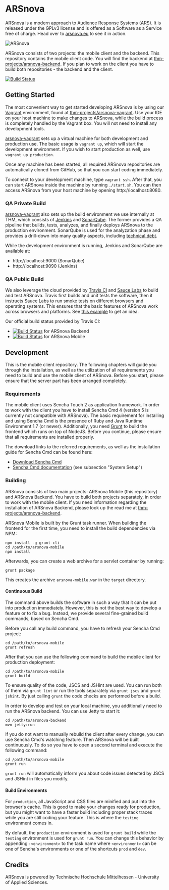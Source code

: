 # ARSnova

ARSnova is a modern approach to Audience Response Systems (ARS). It is released
under the GPLv3 license and is offered as a Software as a Service free of
charge. Head over to [arsnova.eu](https://arsnova.eu/) to see it in action.

![ARSnova](src/site/resources/showcase.png)

ARSnova consists of two projects: the mobile client and the backend. This
repository contains the mobile client code. You will find the backend at
[thm-projects/arsnova-backend](https://github.com/thm-projects/arsnova-backend).
If you plan to work on the client you have to build both repositories - the
backend and the client.

[![Build Status](https://travis-ci.org/thm-projects/arsnova-mobile.svg?branch=master)](https://travis-ci.org/thm-projects/arsnova-mobile)

## Getting Started

The most convenient way to get started developing ARSnova is by using our
[Vagrant](http://www.vagrantup.com/) environment, found at
[thm-projects/arsnova-vagrant](https://github.com/thm-projects/arsnova-vagrant).
Use your IDE on your host machine to make changes to ARSnova, while the build
process is completely handled by the Vagrant box. You will not need to install
any development tools.

[arsnova-vagrant](https://github.com/thm-projects/arsnova-vagrant) sets up a
virtual machine for both development and production use. The basic usage is
`vagrant up`, which will start the development environment. If you wish to start
production as well, use `vagrant up production`.

Once any machine has been started, all required ARSnova repositories are
automatically cloned from GitHub, so that you can start coding immediately.

To connect to your development machine, type `vagrant ssh`. After that, you can
start ARSnova inside the machine by running `./start.sh`. You can then access
ARSnova from your host machine by opening http://localhost:8080.

### QA Private Build

[arsnova-vagrant](https://github.com/thm-projects/arsnova-vagrant) also sets up
the build environment we use internally at THM, which consists of
[Jenkins](http://jenkins-ci.org/) and [SonarQube](http://www.sonarqube.org/).
The former provides a QA pipeline that builds, tests, analyzes, and finally
deploys ARSnova to the production environment. SonarQube is used for the
analyzation phase and provides a drill-down into many quality aspects, including
[technical debt](https://en.wikipedia.org/wiki/Technical_debt).

While the development environment is running, Jenkins and SonarQube are
available at:

- http://localhost:9000 (SonarQube)
- http://localhost:9090 (Jenkins)

### QA Public Build

We also leverage the cloud provided by [Travis CI](https://travis-ci.org/) and
[Sauce Labs](https://saucelabs.com/) to build and test ARSnova. Travis first
builds and unit tests the software, then it instructs Sauce Labs to run smoke
tests on different browsers and operating systems. This ensures that the basic
features of ARSnova work across browsers and platforms. See
[this example](https://saucelabs.com/tests/4beecf8c754f418da0b75259c039c077) to
get an idea.

Our official build status provided by Travis CI:

- [![Build Status](https://travis-ci.org/thm-projects/arsnova-backend.svg?branch=master)](https://travis-ci.org/thm-projects/arsnova-backend)
  for ARSnova Backend
- [![Build Status](https://travis-ci.org/thm-projects/arsnova-mobile.svg?branch=master)](https://travis-ci.org/thm-projects/arsnova-mobile)
  for ARSnova Mobile

## Development

This is the mobile client repository. The following chapters will guide you
through the installation, as well as the utilization of all requirements you
need to build and use the mobile client of ARSnova. Before you start, please
ensure that the server part has been arranged completely.

### Requirements

The mobile client uses Sencha Touch 2 as application framework. In order to work
with the client you have to install Sencha Cmd 4 (version 5 is currently not
compatible with ARSnova). The basic requirement for installing and using Sencha
Cmd is the presence of Ruby and Java Runtime Environment 1.7 (or newer).
Additionally, you need [Grunt](http://gruntjs.com/) to build the frontend which
runs on top of NodeJS. Before you continue, please ensure that all requirements
are installed properly.

The download links to the referred requirements, as well as the installation
guide for Sencha Cmd can be found here:

- [Download Sencha Cmd](http://www.sencha.com/products/sencha-cmd/)
- [Sencha Cmd documentation](http://docs.sencha.com/cmd/5.x/intro_to_cmd.html)
  (see subsection "System Setup")

### Building

ARSnova consists of two main projects: ARSnova Mobile (this repository) and
ARSnova Backend. You have to build both projects separately, in order to work
with the mobile client. If you need information regarding the installation of
ARSnova Backend, please look up the read me at
[thm-projects/arsnova-backend](https://github.com/thm-projects/arsnova-backend).

ARSnova Mobile is built by the Grunt task runner. When building the frontend for
the first time, you need to install the build dependencies via NPM:

	npm install -g grunt-cli
	cd /path/to/arsnova-mobile
	npm install

Afterwards, you can create a web archive for a servlet container by running:

	grunt package

This creates the archive `arsnova-mobile.war` in the `target` directory.

#### Continuous Build

The command above builds the software in such a way that it can be put into
production immediately. However, this is not the best way to develop a feature
or to fix a bug. Instead, we provide several fine-grained build commands, based
on Sencha Cmd.

Before you call any build command, you have to refresh your Sencha Cmd project:

	cd /path/to/arsnova-mobile
	grunt refresh

After that you can use the following command to build the mobile client for
production deployment:

	cd /path/to/arsnova-mobile
	grunt build

To ensure quality of the code, JSCS and JSHint are used. You can run both of
them via `grunt lint` or run the tools separately via `grunt jscs` and
`grunt jshint`. By just calling `grunt` the code checks are performed before a
build.

In order to develop and test on your local machine, you additionally need to run
the ARSnova backend. You can use Jetty to start it:

	cd /path/to/arsnova-backend
	mvn jetty:run

If you do not want to manually rebuild the client after every change, you can
use Sencha Cmd's watching feature. Then ARSnova will be built continuously. To
do so you have to open a second terminal and execute the following command:

	cd /path/to/arsnova-mobile
	grunt run

`grunt run` will automatically inform you about code issues detected by JSCS and
JSHint in files you modify.

#### Build Environments

For `production`, all JavaScript and CSS files are minified and put into the
browser's cache. This is good to make your changes ready for production, but you
might want to have a faster build including proper stack traces while you are
still coding your feature. This is where the `testing` environment comes in.

By default, the `production` environment is used for `grunt build` while the
`testing` environment is used for `grunt run`. You can change this behavior by
appending `:<environment>` to the task name where `<environment>` can be one of
Sencha's environments or one of the shortcuts `prod` and `dev`.

## Credits

ARSnova is powered by Technische Hochschule Mittelhessen - University of Applied
Sciences. 
